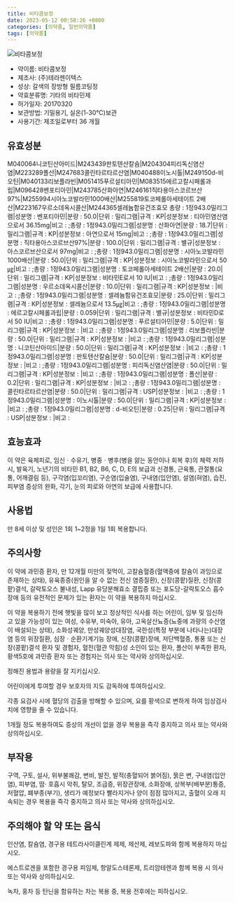 ```yaml
---
title: 비타콤보정
date: 2023-05-12 00:58:26 +0800
categories: [의약품, 일반의약품]
tags: [의약품]
---
```

![비타콤보정](https://nedrug.mfds.go.kr/pbp/cmn/itemImageDownload/149996040389900037)

- 약이름: 비타콤보정
- 제조사: (주)테라젠이텍스
- 성상: 갈색의 장방형 필름코팅정
- 약효분류명: 기타의 비타민제
- 허가일자: 20170320
- 보관방법: 기밀용기, 실온(1-30℃)보관
- 사용기간: 제조일로부터 36 개월
## 유효성분
M040064니코틴산아미드|M243439판토텐산칼슘|M204304피리독신염산염|M223289폴산|M247683콜린타르타르산염|M040488이노시톨|M249150d-비오틴|M040133리보플라빈|M051415푸르설티아민|M083515에르고칼시페롤과립|M096428벤포티아민|M243785산화아연|M246161직타용아스코르브산97%|M255994시아노코발라민1000배산|M255819토코페롤아세테이트 2배산|M223167우르소데옥시콜산|M244365셀레늄함유건조효모
총량 : 1정943.0밀리그램|성분명 : 벤포티아민|분량 : 50.0|단위 : 밀리그램|규격 : KP|성분정보 : 티아민염산염으로서 36.15mg|비고 : ;총량 : 1정943.0밀리그램|성분명 : 산화아연|분량 : 18.7|단위 : 밀리그램|규격 : KP|성분정보 : 아연으로서 15mg|비고 : ;총량 : 1정943.0밀리그램|성분명 : 직타용아스코르브산97%|분량 : 100.0|단위 : 밀리그램|규격 : 별규|성분정보 : 아스코르브산으로서 97mg|비고 : ;총량 : 1정943.0밀리그램|성분명 : 시아노코발라민1000배산|분량 : 50.0|단위 : 밀리그램|규격 : KP|성분정보 : 시아노코발라민으로서 50㎍|비고 : ;총량 : 1정943.0밀리그램|성분명 : 토코페롤아세테이트 2배산|분량 : 20.0|단위 : 밀리그램|규격 : KP|성분정보 : 비타민E로서 10 IU|비고 : ;총량 : 1정943.0밀리그램|성분명 : 우르소데옥시콜산|분량 : 10.0|단위 : 밀리그램|규격 : KP|성분정보 : |비고 : ;총량 : 1정943.0밀리그램|성분명 : 셀레늄함유건조효모|분량 : 25.0|단위 : 밀리그램|규격 : KP|성분정보 : 셀레늄으로서 13.5㎍|비고 : ;총량 : 1정943.0밀리그램|성분명 : 에르고칼시페롤과립|분량 : 0.059|단위 : 밀리그램|규격 : 별규|성분정보 : 비타민D로서 50 IU|비고 : ;총량 : 1정943.0밀리그램|성분명 : 푸르설티아민|분량 : 5.0|단위 : 밀리그램|규격 : KP|성분정보 : |비고 : ;총량 : 1정943.0밀리그램|성분명 : 리보플라빈|분량 : 50.0|단위 : 밀리그램|규격 : KP|성분정보 : |비고 : ;총량 : 1정943.0밀리그램|성분명 : 니코틴산아미드|분량 : 50.0|단위 : 밀리그램|규격 : KP|성분정보 : |비고 : ;총량 : 1정943.0밀리그램|성분명 : 판토텐산칼슘|분량 : 50.0|단위 : 밀리그램|규격 : KP|성분정보 : |비고 : ;총량 : 1정943.0밀리그램|성분명 : 피리독신염산염|분량 : 50.0|단위 : 밀리그램|규격 : KP|성분정보 : |비고 : ;총량 : 1정943.0밀리그램|성분명 : 폴산|분량 : 0.2|단위 : 밀리그램|규격 : KP|성분정보 : |비고 : ;총량 : 1정943.0밀리그램|성분명 : 콜린타르타르산염|분량 : 50.0|단위 : 밀리그램|규격 : USP|성분정보 : |비고 : ;총량 : 1정943.0밀리그램|성분명 : 이노시톨|분량 : 50.0|단위 : 밀리그램|규격 : KP|성분정보 : |비고 : ;총량 : 1정943.0밀리그램|성분명 : d-비오틴|분량 : 0.25|단위 : 밀리그램|규격 : USP|성분정보 : |비고 :
## 효능효과
이 약은 육체피로, 임신ㆍ수유기, 병중ㆍ병후(병을 앓는 동안이나 회복 후)의 체력 저하 시, 발육기, 노년기의 비타민 B1, B2, B6, C, D, E의 보급과 신경통, 근육통, 관절통(요통, 어깨결림 등), 구각염(입꼬리염), 구순염(입술염), 구내염(입안염), 설염(혀염), 습진, 피부염 증상의 완화, 각기, 눈의 피로와 아연의 보급에 사용합니다.

## 사용법
만 8세 이상 및 성인은 1회 1~2정을 1일 1회 복용합니다.

## 주의사항
이 약에 과민증 환자, 만 12개월 미만의 젖먹이, 고칼슘혈증(혈액중에 칼슘이 과잉으로 존재하는 상태), 유육종증(원인을 알 수 없는 전신 염증질환), 신장(콩팥)질환, 신장(콩팥)결석, 갈락토오스 불내성, Lapp 유당분해효소 결핍증 또는 포도당-갈락토오스 흡수장애 등의 유전적인 문제가 있는 환자는 이 약을 복용하지 마십시오.

이 약을 복용하기 전에 햇빛을 많이 보고 정상적인 식사를 하는 어린이, 임부 및 임신하고 있을 가능성이 있는 여성, 수유부, 미숙아, 유아, 고옥살산뇨증(뇨중에 과량의 수산염이 배설되는 상태), 소화성궤양, 만성궤양성대장염, 국한성(특정 부분에 나타나는)대장염 등의 위장질환, 심장ㆍ순환기계기능 장애, 신장(콩팥)장애, 저단백혈증, 통풍 또는 신장(콩팥)결석 환자 및 경험자, 혈전(혈관 막힘)성 소인이 있는 환자, 폴산이 부족한 환자, 황색5호에 과민증 환자 또는 경험자는 의사 또는 약사와 상의하십시오.

정해진 용법과 용량을 잘 지키십시오.

어린이에게 투여할 경우 보호자의 지도 감독하에 투여하십시오.

각종 요검사 시에 혈당의 검출을 방해할 수 있으며, 요를 황색으로 변하게 하여 임상검사치에 영향을 줄 수 있습니다.

1개월 정도 복용하여도 증상의 개선이 없을 경우 복용을 즉각 중지하고 의사 또는 약사와 상의하십시오.

## 부작용
구역, 구토, 설사, 위부불쾌감, 변비, 발진, 발적(충혈되어 붉어짐), 묽은 변, 구내염(입안염), 피부염, 땀· 호흡시 악취, 탈모, 조급증, 위장관장애, 소화장애, 상복부(배부분)통증, 저혈압, 폐부종(부기), 생리가 예정보다 빨라지거나 양이 점점 많아지고, 출혈이 오래 지속되는 경우 복용을 즉각 중지하고 의사 또는 약사와 상의하십시오.

## 주의해야 할 약 또는 음식
인산염, 칼슘염, 경구용 테트라사이클린계 제제, 제산제, 레보도파와 함께 복용하지 마십시오.

에스트로겐을 포함한 경구용 피임제, 항알도스테론제, 트리암테렌과 함께 복용 시 의사 또는 약사와 상의하십시오.

녹차, 홍차 등 탄닌을 함유하는 차는 복용 중, 복용 전후에는 피하십시오.

